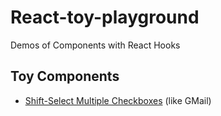 # React-toy-playground
Demos of Components with React Hooks 

## Toy Components
* [Shift-Select Multiple Checkboxes](https://codepen.io/ybruce61414/pen/PoEJgbP) (like GMail)
